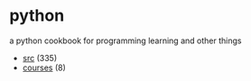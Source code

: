 # python
a python cookbook for programming learning and other things

+ [src](src/README.md) (335)
+ [courses](courses/README.md) (8)

